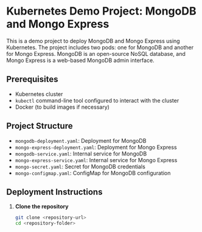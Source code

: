 # Kubernetes Demo Project: MongoDB and Mongo Express

This is a demo project to deploy MongoDB and Mongo Express using Kubernetes. The project includes two pods: one for MongoDB and another for Mongo Express. MongoDB is an open-source NoSQL database, and Mongo Express is a web-based MongoDB admin interface.

## Prerequisites

- Kubernetes cluster
- `kubectl` command-line tool configured to interact with the cluster
- Docker (to build images if necessary)

## Project Structure

- `mongodb-deployment.yaml`: Deployment for MongoDB
- `mongo-express-deployment.yaml`: Deployment for Mongo Express
- `mongodb-service.yaml`: Internal service for MongoDB
- `mongo-express-service.yaml`: Internal service for Mongo Express
- `mongo-secret.yaml`: Secret for MongoDB credentials
- `mongo-configmap.yaml`: ConfigMap for MongoDB configuration

## Deployment Instructions

1. **Clone the repository**

   ```sh
   git clone <repository-url>
   cd <repository-folder>

